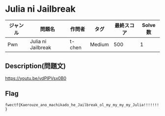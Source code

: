 # Julia ni Jailbreak

|ジャンル|問題名|作問者|タグ|最終スコア|Solve数|
|---|---|---|---|---|---|
|Pwn|Julia ni Jailbreak|t-chen|Medium|500|1|
## Description(問題文)

https://youtu.be/vdPIPVsx0B0

## Flag

`fwectf{Kaerouze_ano_machikado_he_Jailbreak_ol_my_my_my_my_Julia!!!!!!!}`

